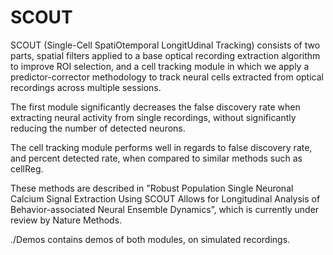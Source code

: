 # SCOUT

SCOUT (Single-Cell SpatiOtemporal LongitUdinal Tracking) consists of two parts, spatial filters applied to a base optical recording extraction algorithm to improve ROI selection, and a cell tracking module in which we apply a predictor-corrector methodology to track neural cells extracted from optical recordings across multiple sessions.

The first module significantly decreases the false discovery rate when extracting neural activity from single recordings, without significantly reducing the number of detected neurons.

The cell tracking module performs well in regards to false discovery rate, and percent detected rate, when compared to similar methods such as cellReg.

These methods are described in "Robust Population Single Neuronal Calcium Signal Extraction Using SCOUT Allows for Longitudinal Analysis of Behavior-associated Neural Ensemble Dynamics”, which is currently under review by Nature Methods.

./Demos contains demos of both modules, on simulated recordings.

